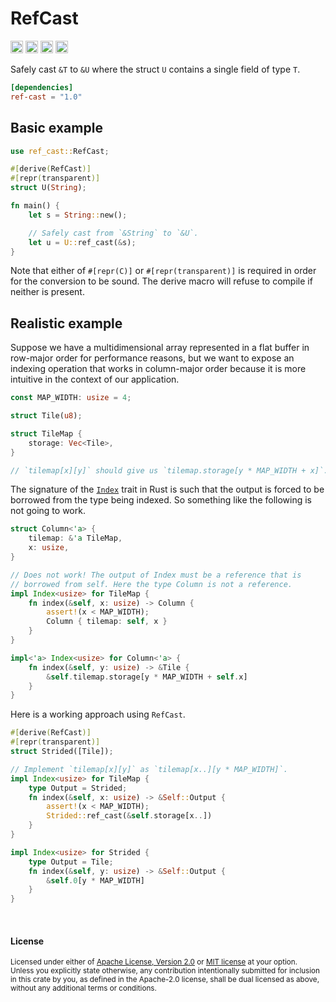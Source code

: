 RefCast
=======

[<img alt="github" src="https://img.shields.io/badge/github-dtolnay/ref--cast-8da0cb?style=for-the-badge&labelColor=555555&logo=github" height="20">](https://github.com/dtolnay/ref-cast)
[<img alt="crates.io" src="https://img.shields.io/crates/v/ref-cast.svg?style=for-the-badge&color=fc8d62&logo=rust" height="20">](https://crates.io/crates/ref-cast)
[<img alt="docs.rs" src="https://img.shields.io/badge/docs.rs-ref--cast-66c2a5?style=for-the-badge&labelColor=555555&logo=docs.rs" height="20">](https://docs.rs/ref-cast)
[<img alt="build status" src="https://img.shields.io/github/workflow/status/dtolnay/ref-cast/CI/master?style=for-the-badge" height="20">](https://github.com/dtolnay/ref-cast/actions?query=branch%3Amaster)

Safely cast `&T` to `&U` where the struct `U` contains a single field of
type `T`.

```toml
[dependencies]
ref-cast = "1.0"
```

## Basic example

```rust
use ref_cast::RefCast;

#[derive(RefCast)]
#[repr(transparent)]
struct U(String);

fn main() {
    let s = String::new();

    // Safely cast from `&String` to `&U`.
    let u = U::ref_cast(&s);
}
```

Note that either of `#[repr(C)]` or `#[repr(transparent)]` is required in order
for the conversion to be sound. The derive macro will refuse to compile if
neither is present.

## Realistic example

Suppose we have a multidimensional array represented in a flat buffer in
row-major order for performance reasons, but we want to expose an indexing
operation that works in column-major order because it is more intuitive in
the context of our application.

```rust
const MAP_WIDTH: usize = 4;

struct Tile(u8);

struct TileMap {
    storage: Vec<Tile>,
}

// `tilemap[x][y]` should give us `tilemap.storage[y * MAP_WIDTH + x]`.
```

The signature of the [`Index`] trait in Rust is such that the output is
forced to be borrowed from the type being indexed. So something like the
following is not going to work.

[`Index`]: https://doc.rust-lang.org/std/ops/trait.Index.html

```rust
struct Column<'a> {
    tilemap: &'a TileMap,
    x: usize,
}

// Does not work! The output of Index must be a reference that is
// borrowed from self. Here the type Column is not a reference.
impl Index<usize> for TileMap {
    fn index(&self, x: usize) -> Column {
        assert!(x < MAP_WIDTH);
        Column { tilemap: self, x }
    }
}

impl<'a> Index<usize> for Column<'a> {
    fn index(&self, y: usize) -> &Tile {
        &self.tilemap.storage[y * MAP_WIDTH + self.x]
    }
}
```

Here is a working approach using `RefCast`.

```rust
#[derive(RefCast)]
#[repr(transparent)]
struct Strided([Tile]);

// Implement `tilemap[x][y]` as `tilemap[x..][y * MAP_WIDTH]`.
impl Index<usize> for TileMap {
    type Output = Strided;
    fn index(&self, x: usize) -> &Self::Output {
        assert!(x < MAP_WIDTH);
        Strided::ref_cast(&self.storage[x..])
    }
}

impl Index<usize> for Strided {
    type Output = Tile;
    fn index(&self, y: usize) -> &Self::Output {
        &self.0[y * MAP_WIDTH]
    }
}
```

<br>

#### License

<sup>
Licensed under either of <a href="LICENSE-APACHE">Apache License, Version
2.0</a> or <a href="LICENSE-MIT">MIT license</a> at your option.
</sup>

<br>

<sub>
Unless you explicitly state otherwise, any contribution intentionally submitted
for inclusion in this crate by you, as defined in the Apache-2.0 license, shall
be dual licensed as above, without any additional terms or conditions.
</sub>
